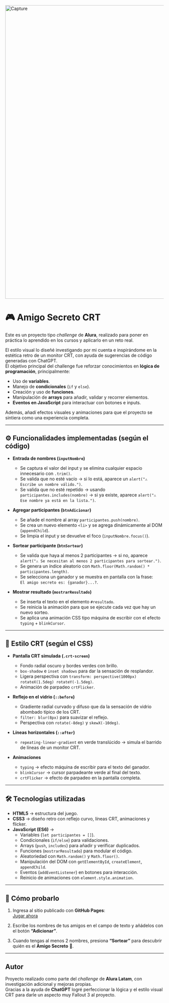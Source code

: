 <img width="1920" height="932" alt="Capture" src="https://github.com/user-attachments/assets/78cf6d0d-2561-4375-829e-e2d4dbabd590" />

# 🎮 Amigo Secreto CRT

Este es un proyecto tipo *challenge* de **Alura**, realizado para poner en práctica lo aprendido en los cursos y aplicarlo en un reto real.  

El estilo visual lo diseñé investigando por mi cuenta e inspirándome en la estética retro de un monitor CRT, con ayuda de sugerencias de código generadas con ChatGPT.  
El objetivo principal del challenge fue reforzar conocimientos en **lógica de programación**, principalmente:  

- Uso de **variables**.  
- Manejo de **condicionales** (`if` y `else`).  
- Creación y uso de **funciones**.  
- Manipulación de **arrays** para añadir, validar y recorrer elementos.  
- **Eventos en JavaScript** para interactuar con botones e inputs.  

Además, añadí efectos visuales y animaciones para que el proyecto se sintiera como una experiencia completa.  

---

## ⚙️ Funcionalidades implementadas (según el código)

- **Entrada de nombres (`inputNombre`)**  
  - Se captura el valor del input y se elimina cualquier espacio innecesario con `.trim()`.  
  - Se valida que no esté vacío → si lo está, aparece un `alert("⚠️ Escribe un nombre válido.")`.  
  - Se valida que no esté repetido → usando `participantes.includes(nombre)` → si ya existe, aparece `alert("⚠️ Ese nombre ya está en la lista.")`.  

- **Agregar participantes (`btnAdicionar`)**  
  - Se añade el nombre al array `participantes.push(nombre)`.  
  - Se crea un nuevo elemento `<li>` y se agrega dinámicamente al DOM (`appendChild`).  
  - Se limpia el input y se devuelve el foco (`inputNombre.focus()`).  

- **Sortear participante (`btnSortear`)**  
  - Se valida que haya al menos 2 participantes → si no, aparece `alert("⚠️ Se necesitan al menos 2 participantes para sortear.")`.  
  - Se genera un índice aleatorio con `Math.floor(Math.random() * participantes.length)`.  
  - Se selecciona un ganador y se muestra en pantalla con la frase:  
    `El amigo secreto es: {ganador}...?`.  

- **Mostrar resultado (`mostrarResultado`)**  
  - Se inserta el texto en el elemento `#resultado`.  
  - Se reinicia la animación para que se ejecute cada vez que hay un nuevo sorteo.  
  - Se aplica una animación CSS tipo máquina de escribir con el efecto `typing` + `blinkCursor`.  

---

## 🎨 Estilo CRT (según el CSS)

- **Pantalla CRT simulada (`.crt-screen`)**  
  - Fondo radial oscuro y bordes verdes con brillo.  
  - `box-shadow` e `inset shadows` para dar la sensación de resplandor.  
  - Ligera perspectiva con `transform: perspective(1000px) rotateX(1.5deg) rotateY(-1.5deg)`.  
  - Animación de parpadeo `crtFlicker`.  

- **Reflejo en el vidrio (`::before`)**  
  - Gradiente radial curvado y difuso que da la sensación de vidrio abombado típico de los CRT.  
  - `filter: blur(8px)` para suavizar el reflejo.  
  - Perspectiva con `rotate(-8deg)` y `skewX(-10deg)`.  

- **Líneas horizontales (`::after`)**  
  - `repeating-linear-gradient` en verde translúcido → simula el barrido de líneas de un monitor CRT.  

- **Animaciones**  
  - `typing` → efecto máquina de escribir para el texto del ganador.  
  - `blinkCursor` → cursor parpadeante verde al final del texto.  
  - `crtFlicker` → efecto de parpadeo en la pantalla completa.  

---

## 🛠️ Tecnologías utilizadas

- **HTML5** → estructura del juego.  
- **CSS3** → diseño retro con reflejo curvo, líneas CRT, animaciones y flicker.  
- **JavaScript (ES6)** →  
  - Variables (`let participantes = []`).  
  - Condicionales (`if/else`) para validaciones.  
  - Arrays (`push`, `includes`) para añadir y verificar duplicados.  
  - Funciones (`mostrarResultado`) para modular el código.  
  - Aleatoriedad con `Math.random()` y `Math.floor()`.  
  - Manipulación del DOM con `getElementById`, `createElement`, `appendChild`.  
  - Eventos (`addEventListener`) en botones para interacción.  
  - Reinicio de animaciones con `element.style.animation`.  

---

## 🚀 Cómo probarlo

1. Ingresa al sitio publicado con **GitHub Pages**:  
 [Jugar ahora](https://MarKus-F14.github.io/amigo-secreto-crt/)  

2. Escribe los nombres de tus amigos en el campo de texto y añádelos con el botón **“Adicionar”**.  

3. Cuando tengas al menos 2 nombres, presiona **“Sortear”** para descubrir quién es el **Amigo Secreto** 🎉.  

---

## Autor

Proyecto realizado como parte del *challenge* de **Alura Latam**, con investigación adicional y mejoras propias.  
Gracias a la ayuda de **ChatGPT** logré perfeccionar la lógica y el estilo visual CRT para darle un aspecto muy Fallout 3 al proyecto.  

